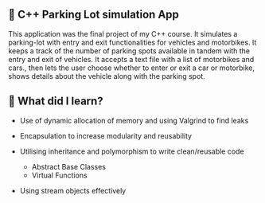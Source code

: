 ## :pushpin: C++ Parking Lot simulation App

This application was the final project of my C++ course. It simulates a parking-lot with entry and exit functionalities for vehicles and motorbikes. It keeps a track of the number of parking spots available in tandem with the entry and exit of vehicles. It accepts a text file with a list of motorbikes and cars., then lets the user choose whether to enter or exit a car or motorbike, shows details about the vehicle along with the parking spot.

## :pushpin: What did I learn?

- Use of dynamic allocation of memory and using Valgrind to find leaks
- Encapsulation to increase modularity and reusability
- Utilising inheritance and polymorphism to write clean/reusable code
   - Abstract Base Classes
   - Virtual Functions

- Using stream objects effectively 
